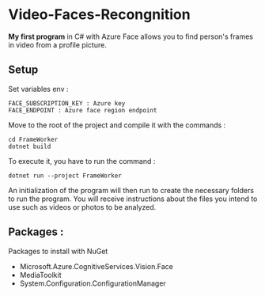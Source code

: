 # Video-Faces-Recongnition

**My first program** in C# with Azure Face allows you to find person's frames in video from a profile picture.

## Setup

Set variables env : 

```
FACE_SUBSCRIPTION_KEY : Azure key
FACE_ENDPOINT : Azure face region endpoint
```

Move to the root of the project and compile it with the commands :

```
cd FrameWorker
dotnet build
```

To execute it, you have to run the command :

```
dotnet run --project FrameWorker
```

An initialization of the program will then run to create the necessary folders to run the program.
You will receive instructions about the files you intend to use such as videos or photos to be analyzed.

## Packages : 

Packages to install with NuGet

- Microsoft.Azure.CognitiveServices.Vision.Face
- MediaToolkit
- System.Configuration.ConfigurationManager
